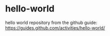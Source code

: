 # hello-world
hello world repository from the github guide: https://guides.github.com/activities/hello-world/
